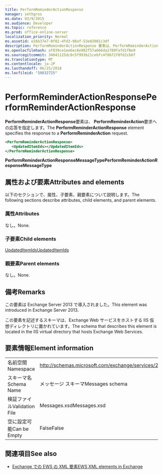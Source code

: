 ```yaml
---
title: PerformReminderActionResponse
manager: sethgros
ms.date: 03/9/2015
ms.audience: Developer
ms.topic: reference
ms.prod: office-online-server
localization_priority: Normal
ms.assetid: e26b37e7-0f82-4fd3-98af-53e02001c3df
description: PerformReminderActionResponse 要素は、PerformReminderAction 要求への応答を指定します。
ms.openlocfilehash: af039ce1ee6ec6e982f57a666da2789fafd1f8e9
ms.sourcegitcommit: 34041125dc8c5f993b21cebfc4f8b72f0fd2cb6f
ms.translationtype: MT
ms.contentlocale: ja-JP
ms.lasthandoff: 06/25/2018
ms.locfileid: "19832725"
---
```

# <a name="performreminderactionresponse"></a><span data-ttu-id="fd27c-103">PerformReminderActionResponse</span><span class="sxs-lookup"><span data-stu-id="fd27c-103">PerformReminderActionResponse</span></span>

<span data-ttu-id="fd27c-104">**PerformReminderActionResponse**要素は、 **PerformReminderAction**要求への応答を指定します。</span><span class="sxs-lookup"><span data-stu-id="fd27c-104">The **PerformReminderActionResponse** element specifies the response to a **PerformReminderAction** request.</span></span> 
  
```XML
<PerformReminderActionResponse>
   <UpdatedItemIds></UpdatedItemIds>
</PerformReminderActionResponse>
```

 <span data-ttu-id="fd27c-105">**PerformReminderActionResponseMessageType**</span><span class="sxs-lookup"><span data-stu-id="fd27c-105">**PerformReminderActionResponseMessageType**</span></span>
## <a name="attributes-and-elements"></a><span data-ttu-id="fd27c-106">属性および要素</span><span class="sxs-lookup"><span data-stu-id="fd27c-106">Attributes and elements</span></span>

<span data-ttu-id="fd27c-107">以下のセクションで、属性、子要素、親要素について説明します。</span><span class="sxs-lookup"><span data-stu-id="fd27c-107">The following sections describe attributes, child elements, and parent elements.</span></span>
  
### <a name="attributes"></a><span data-ttu-id="fd27c-108">属性</span><span class="sxs-lookup"><span data-stu-id="fd27c-108">Attributes</span></span>

<span data-ttu-id="fd27c-109">なし。</span><span class="sxs-lookup"><span data-stu-id="fd27c-109">None.</span></span>
  
### <a name="child-elements"></a><span data-ttu-id="fd27c-110">子要素</span><span class="sxs-lookup"><span data-stu-id="fd27c-110">Child elements</span></span>

[<span data-ttu-id="fd27c-111">UpdatedItemIds</span><span class="sxs-lookup"><span data-stu-id="fd27c-111">UpdatedItemIds</span></span>](updateditemids.md)
  
### <a name="parent-elements"></a><span data-ttu-id="fd27c-112">親要素</span><span class="sxs-lookup"><span data-stu-id="fd27c-112">Parent elements</span></span>

<span data-ttu-id="fd27c-113">なし。</span><span class="sxs-lookup"><span data-stu-id="fd27c-113">None.</span></span>
  
## <a name="remarks"></a><span data-ttu-id="fd27c-114">備考</span><span class="sxs-lookup"><span data-stu-id="fd27c-114">Remarks</span></span>

<span data-ttu-id="fd27c-115">この要素は Exchange Server 2013 で導入されました。</span><span class="sxs-lookup"><span data-stu-id="fd27c-115">This element was introduced in Exchange Server 2013.</span></span>
  
<span data-ttu-id="fd27c-116">この要素を記述するスキーマは、Exchange Web サービスをホストする IIS 仮想ディレクトリに置かれています。</span><span class="sxs-lookup"><span data-stu-id="fd27c-116">The schema that describes this element is located in the IIS virtual directory that hosts Exchange Web Services.</span></span>
  
## <a name="element-information"></a><span data-ttu-id="fd27c-117">要素情報</span><span class="sxs-lookup"><span data-stu-id="fd27c-117">Element information</span></span>

|||
|:-----|:-----|
|<span data-ttu-id="fd27c-118">名前空間</span><span class="sxs-lookup"><span data-stu-id="fd27c-118">Namespace</span></span>  <br/> |http://schemas.microsoft.com/exchange/services/2006/messages  <br/> |
|<span data-ttu-id="fd27c-119">スキーマ名</span><span class="sxs-lookup"><span data-stu-id="fd27c-119">Schema Name</span></span>  <br/> |<span data-ttu-id="fd27c-120">メッセージ スキーマ</span><span class="sxs-lookup"><span data-stu-id="fd27c-120">Messages schema</span></span>  <br/> |
|<span data-ttu-id="fd27c-121">検証ファイル</span><span class="sxs-lookup"><span data-stu-id="fd27c-121">Validation File</span></span>  <br/> |<span data-ttu-id="fd27c-122">Messages.xsd</span><span class="sxs-lookup"><span data-stu-id="fd27c-122">Messages.xsd</span></span>  <br/> |
|<span data-ttu-id="fd27c-123">空に設定可能</span><span class="sxs-lookup"><span data-stu-id="fd27c-123">Can be Empty</span></span>  <br/> |<span data-ttu-id="fd27c-124">False</span><span class="sxs-lookup"><span data-stu-id="fd27c-124">False</span></span>  <br/> |
   
## <a name="see-also"></a><span data-ttu-id="fd27c-125">関連項目</span><span class="sxs-lookup"><span data-stu-id="fd27c-125">See also</span></span>



- [<span data-ttu-id="fd27c-126">Exchange での EWS の XML 要素</span><span class="sxs-lookup"><span data-stu-id="fd27c-126">EWS XML elements in Exchange</span></span>](ews-xml-elements-in-exchange.md)

